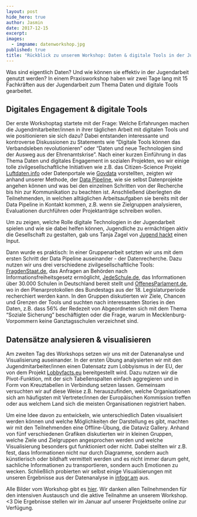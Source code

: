```yaml
---
layout: post
hide_hero: true
author: Jasmin
date: 2017-12-15
excerpt: 
images:
  - imgname: datenworkshop.jpg
published: true
title: "Rückblick zu unserem Workshop: Daten & digitale Tools in der Jugendarbeit"
---
```


Was sind eigentlich Daten? Und wie können sie effektiv in der Jugendarbeit genutzt werden? In einem Praxisworkshop  haben wir zwei Tage lang mit 15 Fachkräften aus der Jugendarbeit zum Thema Daten und digitale Tools gearbeitet.

## Digitales Engagement & digitale Tools

Der erste Workshoptag startete mit der Frage: Welche Erfahrungen machen die Jugendmitarbeiter/innen in ihrer täglichen Arbeit mit digitalen Tools und wie positionieren sie sich dazu? Dabei entstanden interessante und kontroverse Diskussionen zu Statements wie “Digitale Tools können das Verbandsleben revolutionieren” oder “Daten und neue Technologien sind der Ausweg aus der Ehrenamtskrise”. 
Nach einer kurzen Einführung in das Thema Daten und digitales Engagement in sozialen Projekten, wo wir einige tolle zivilgesellschaftliche Initiativen wie z.B. das Citizen-Science Projekt [Luftdaten.info](https://luftdaten.info) oder Datenportale wie [Govdata](https://govdata.de) vorstellten, zeigten wir anhand unserer Methode, der [Data Pipeline](https://schoolofdata.org/methodology/), wie sie selbst Datenprojekte angehen können und was bei den einzelnen Schritten von der Recherche bis hin zur Kommunikation zu beachten ist. Anschließend überlegten die Teilnehmenden, in welchen alltäglichen Arbeitsaufgaben sie bereits mit der Data Pipeline in Kontakt kommen, z.B. wenn sie Zielgruppen analysieren, Evaluationen durchführen oder Projektanträge schreiben wollen. 

Um zu zeigen, welche Rolle digitale Technologien in der Jugendarbeit spielen und wie sie dabei helfen können, Jugendliche zu ermächtigen aktiv die Gesellschaft zu gestalten, gab uns Tanja Zagel von [Jugend hackt](https://jugendhackt.de) einen Input. 

Dann wurde es praktisch: In einer Gruppenarbeit setzten wir uns mit dem ersten Schritt der Data Pipeline auseinander - der Datenrecherche. Dazu nutzen wir uns drei verschiedene zivilgesellschaftliche Tools: [FragdenStaat.de](https://fragdenstaat.de), das Anfragen an Behörden nach Informationsfreiheitsgesetz ermöglicht, [JedeSchule.de](https://jedeschule.de), das Informationen über 30.000 Schulen in Deutschland bereit stellt und [OffenesParlament.de](https://offenesparlament.de), wo in den Plenarprotokollen des Bundestags aus der 18. Legislaturperiode recherchiert werden kann. In den Gruppen diskutierten wir Ziele, Chancen und Grenzen der Tools und suchten nach interessanten Stories in den Daten, z.B. dass 56% der Redezeit von Abgeordneten sich mit dem Thema “Soziale Sicherung” beschäftigten oder die Frage, warum in Mecklenburg-Vorpommern keine Ganztagsschulen verzeichnet sind. 

## Datensätze analysieren & visualisieren

Am zweiten Tag des Workshops setzen wir uns mit der Datenanalyse und Visualisierung auseinander. In der ersten Übung analysierten wir mit den Jugendmitarbeiter/innen einen Datensatz zum Lobbyismus in der EU, der von dem Projekt [Lobbyfacts.eu](https://lobbyfacts.eu/) bereitgestellt wird. Dazu nutzen wir die Pivot-Funktion, mit der sich Tabellenspalten einfach aggregieren und in Form von Kreuztabellen in Verbindung setzen lassen. Gemeinsam versuchten wir auf diese Weise z.B. herauszufinden, welche Organisationen sich am häufigsten mit Vertreter/innen der Europäischen Kommission treffen oder aus welchem Land sich die meisten Organisationen registriert haben. 

Um eine Idee davon zu entwickeln, wie unterschiedlich Daten visualisiert werden können und welche Möglichkeiten der Darstellung es gibt, machten wir mit den Teilnehmenden eine Offline-Übung, die Dataviz Gallery. Anhand von fünf verschiedenen Grafiken diskutierten wir in kleinen Gruppen, welche Ziele und Zielgruppen angesprochen werden und welche Visualisierung besonders gut funktioniert oder nicht. Dabei stellten wir z.B. fest, dass Informationen nicht nur durch Diagramme, sondern auch künstlerisch oder bildhaft vermittelt werden und es nicht immer darum geht, sachliche Informationen zu transportieren, sondern auch Emotionen zu wecken. Schließlich probierten wir selbst einige Visualisierungen mit unseren Ergebnisse aus der Datenanalyse in [infogr.am](https://infogram.com) aus.

Alle Bilder vom Workshop gibt es [hier](https://www.flickr.com/photos/okfde/sets/72157661557700457). Wir danken allen Teilnehmenden für den intensiven Austausch und die aktive Teilnahme an unserem Workshop. <3 Die Ergebnisse stellen wir im Januar auf unserer Projektseite online zur Verfügung. 
